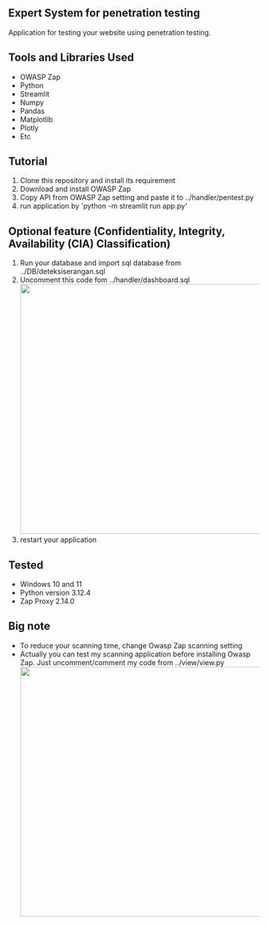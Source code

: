 ## Expert System for penetration testing 
Application for testing your website using penetration testing. 

## Tools and Libraries Used
- OWASP Zap
- Python
- Streamlit
- Numpy
- Pandas
- Matplotlib
- Plotly
- Etc

## Tutorial
1. Clone this repository and install its requirement
2. Download and install OWASP Zap
3. Copy API from OWASP Zap setting and paste it to ../handler/pentest.py
4. run application by 'python -m streamlit run app.py'

## Optional feature (Confidentiality, Integrity, Availability (CIA) Classification)
1. Run your database and import sql database from ../DB/deteksiserangan.sql
2. Uncomment this code fom ../handler/dashboard.sql
   <img src="https://github.com/user-attachments/assets/2c18df66-0355-4178-82f1-3a64fbaa9582" width="500px">
4. restart your application

## Tested
- Windows 10 and 11
- Python version 3.12.4
- Zap Proxy 2.14.0

## Big note
- To reduce your scanning time, change Owasp Zap scanning setting
- Actually you can test my scanning application before installing Owasp Zap. Just uncomment/comment my code from ../view/view.py
  <img src="https://github.com/user-attachments/assets/fe5c304e-c887-44ca-ad16-86f986613b22" width="500px">

